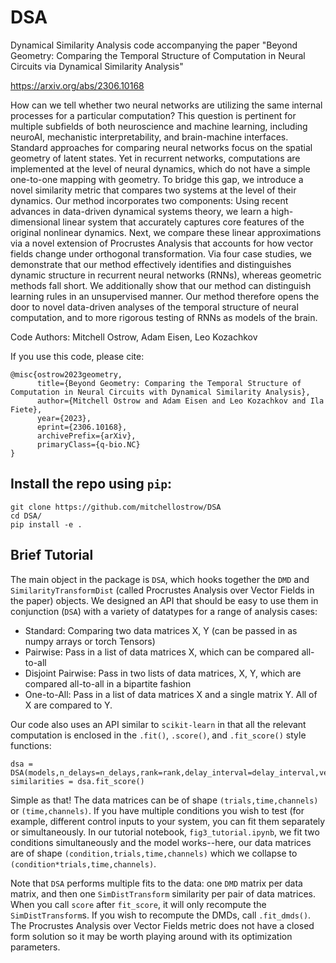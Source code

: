 # DSA
Dynamical Similarity Analysis code accompanying the paper "Beyond Geometry: Comparing the Temporal Structure of Computation in Neural Circuits via Dynamical Similarity Analysis"

https://arxiv.org/abs/2306.10168

How can we tell whether two neural networks are utilizing the same internal processes for a particular computation? This question is pertinent for multiple subfields of both neuroscience and machine learning, including neuroAI, mechanistic interpretability, and brain-machine interfaces. Standard approaches for comparing neural networks focus on the spatial geometry of latent states. Yet in recurrent networks, computations are implemented at the level of neural dynamics, which do not have a simple one-to-one mapping with geometry. To bridge this gap, we introduce a novel similarity metric that compares two systems at the level of their dynamics. Our method incorporates two components: Using recent advances in data-driven dynamical systems theory, we learn a high-dimensional linear system that accurately captures core features of the original nonlinear dynamics. Next, we compare these linear approximations via a novel extension of Procrustes Analysis that accounts for how vector fields change under orthogonal transformation. Via four case studies, we demonstrate that our method effectively identifies and distinguishes dynamic structure in recurrent neural networks (RNNs), whereas geometric methods fall short. We additionally show that our method can distinguish learning rules in an unsupervised manner. Our method therefore opens the door to novel data-driven analyses of the temporal structure of neural computation, and to more rigorous testing of RNNs as models of the brain.

Code Authors: Mitchell Ostrow, Adam Eisen, Leo Kozachkov

If you use this code, please cite:
```
@misc{ostrow2023geometry,
      title={Beyond Geometry: Comparing the Temporal Structure of Computation in Neural Circuits with Dynamical Similarity Analysis}, 
      author={Mitchell Ostrow and Adam Eisen and Leo Kozachkov and Ila Fiete},
      year={2023},
      eprint={2306.10168},
      archivePrefix={arXiv},
      primaryClass={q-bio.NC}
}
```

## Install the repo using `pip`:

```
git clone https://github.com/mitchellostrow/DSA
cd DSA/
pip install -e .
```

## Brief Tutorial

The main object in the package is `DSA`, which hooks together the `DMD` and `SimilarityTransformDist` (called Procrustes Analysis over Vector Fields in the paper) objects. We designed an API that should be easy to use them in conjunction (`DSA`) with a variety of datatypes for a range of analysis cases:
 * Standard: Comparing two data matrices X, Y (can be passed in as numpy arrays or torch Tensors)
 * Pairwise: Pass in a list of data matrices X, which can be compared all-to-all
 * Disjoint Pairwise: Pass in two lists of data matrices, X, Y, which are compared all-to-all in a bipartite fashion
 * One-to-All: Pass in a list of data matrices X and a single matrix Y. All of X are compared to Y.

Our code also uses an API similar to `scikit-learn` in that all the relevant computation is enclosed in the `.fit()`, `.score()`, and `.fit_score()` style functions:
```
dsa = DSA(models,n_delays=n_delays,rank=rank,delay_interval=delay_interval,verbose=True,device=device)
similarities = dsa.fit_score()
```

Simple as that! The data matrices can be of shape `(trials,time,channels)` or `(time,channels)`. If you have multiple conditions you wish to test (for example, different control inputs to your system, you can fit them separately or simultaneously. In our tutorial notebook, `fig3_tutorial.ipynb`, we fit two conditions simultaneously and the model works--here, our data matrices are of shape `(condition,trials,time,channels)` which we collapse to `(condition*trials,time,channels)`.

Note that `DSA` performs multiple fits to the data: one `DMD` matrix per data matrix, and then one `SimDistTransform` similarity per pair of data matrices. When you call `score` after `fit_score`, it will only recompute the `SimDistTransform`s. If you wish to recompute the DMDs, call `.fit_dmds()`. The Procrustes Analysis over Vector Fields metric does not have a closed form solution so it may be worth playing around with its optimization parameters.

